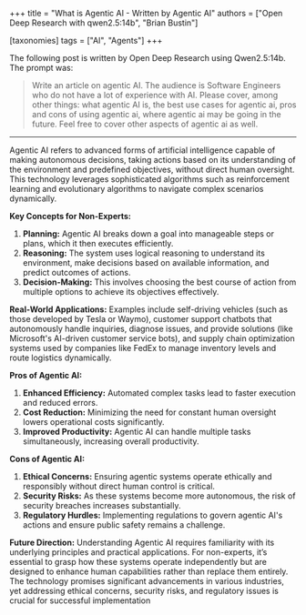 +++
title = "What is Agentic AI - Written by Agentic AI"
authors = ["Open Deep Research with qwen2.5:14b", "Brian Bustin"]

[taxonomies]
tags = ["AI", "Agents"]
+++

The following post is written by Open Deep Research using Qwen2.5:14b.
The prompt was:

> Write an article on agentic AI. The audience is Software Engineers who do not have a
lot of experience with AI. Please cover, among other things: what agentic AI is, the best
use cases for agentic ai, pros and cons of using agentic ai, where agentic ai may be going
in the future. Feel free to cover other aspects of agentic ai as well.

<!--more-->
---

Agentic AI refers to advanced forms of artificial intelligence capable of making autonomous decisions, taking actions based on its understanding of the environment and predefined objectives, without direct human oversight. This technology leverages sophisticated algorithms such as reinforcement learning and evolutionary algorithms to navigate complex scenarios dynamically.

**Key Concepts for Non-Experts:**
1. **Planning:** Agentic AI breaks down a goal into manageable steps or plans, which it then executes efficiently.
2. **Reasoning:** The system uses logical reasoning to understand its environment, make decisions based on available information, and predict outcomes of actions.
3. **Decision-Making:** This involves choosing the best course of action from multiple options to achieve its objectives effectively.

**Real-World Applications:**
Examples include self-driving vehicles (such as those developed by Tesla or Waymo), customer support chatbots that autonomously handle inquiries, diagnose issues, and provide solutions (like Microsoft's AI-driven customer service bots), and supply chain optimization systems used by companies like FedEx to manage inventory levels and route logistics dynamically.

**Pros of Agentic AI:**
1. **Enhanced Efficiency:** Automated complex tasks lead to faster execution and reduced errors.
2. **Cost Reduction:** Minimizing the need for constant human oversight lowers operational costs significantly.
3. **Improved Productivity:** Agentic AI can handle multiple tasks simultaneously, increasing overall productivity.

**Cons of Agentic AI:**
1. **Ethical Concerns:** Ensuring agentic systems operate ethically and responsibly without direct human control is critical.
2. **Security Risks:** As these systems become more autonomous, the risk of security breaches increases substantially.
3. **Regulatory Hurdles:** Implementing regulations to govern agentic AI's actions and ensure public safety remains a challenge.

**Future Direction:**
Understanding Agentic AI requires familiarity with its underlying principles and practical applications. For non-experts, it’s essential to grasp how these systems operate independently but are designed to enhance human capabilities rather than replace them entirely. The technology promises significant advancements in various industries, yet addressing ethical concerns, security risks, and regulatory issues is crucial for successful implementation
